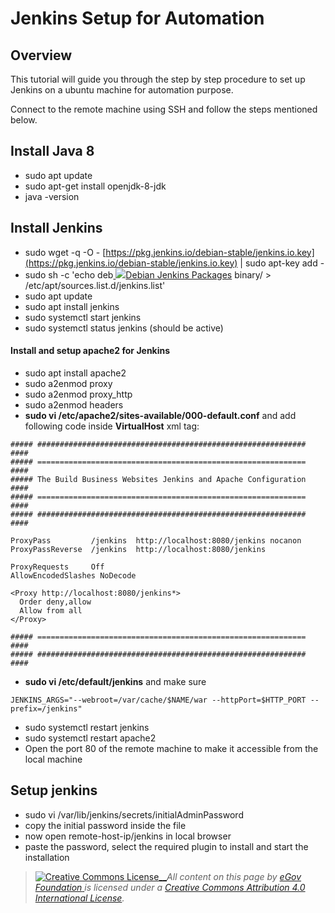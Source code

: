 # Jenkins Setup for Automation

## Overview

This tutorial will guide you through the step by step procedure to set up Jenkins on a ubuntu machine for automation purpose.

Connect to the remote machine using SSH and follow the steps mentioned below.

## Install Java 8

* sudo apt update
* sudo apt-get install openjdk-8-jdk
* java -version

## Install Jenkins

* sudo wget -q -O - [https://pkg.jenkins.io/debian-stable/jenkins.io.key](https://pkg.jenkins.io/debian-stable/jenkins.io.key) \| sudo apt-key add -
* sudo sh -c 'echo deb[ ![](https://www.jenkins.io/sites/default/files/jenkins_favicon.ico)Debian Jenkins Packages](http://pkg.jenkins.io/debian-stable) binary/ &gt; /etc/apt/sources.list.d/jenkins.list'
* sudo apt update
* sudo apt install jenkins
* sudo systemctl start jenkins
* sudo systemctl status jenkins \(should be active\)

#### Install and setup apache2 for Jenkins

* sudo apt install apache2
* sudo a2enmod proxy
* sudo a2enmod proxy\_http
* sudo a2enmod headers
* **sudo vi /etc/apache2/sites-available/000-default.conf** and add following code inside **VirtualHost** xml tag:

```text
##### ############################################################ ####
##### ============================================================ ####
##### The Build Business Websites Jenkins and Apache Configuration ####
##### ============================================================ ####
##### ############################################################ ####

ProxyPass         /jenkins  http://localhost:8080/jenkins nocanon
ProxyPassReverse  /jenkins  http://localhost:8080/jenkins

ProxyRequests     Off
AllowEncodedSlashes NoDecode

<Proxy http://localhost:8080/jenkins*>
  Order deny,allow
  Allow from all
</Proxy>

##### ============================================================ ####
##### ############################################################ ####

```

* **sudo vi /etc/default/jenkins** and make sure

```text
JENKINS_ARGS="--webroot=/var/cache/$NAME/war --httpPort=$HTTP_PORT --prefix=/jenkins"
```

* sudo systemctl restart jenkins
* sudo systemctl restart apache2
* Open the port 80 of the remote machine to make it accessible from the local machine

## Setup jenkins

* sudo vi /var/lib/jenkins/secrets/initialAdminPassword
* copy the initial password inside the file
* now open remote-host-ip/jenkins in local browser
* paste the password, select the required plugin to install and start the installation





> [![Creative Commons License](https://i.creativecommons.org/l/by/4.0/80x15.png)\_\_](http://creativecommons.org/licenses/by/4.0/)_All content on this page by_ [_eGov Foundation_ ](https://egov.org.in/)_is licensed under a_ [_Creative Commons Attribution 4.0 International License_](http://creativecommons.org/licenses/by/4.0/)_._

